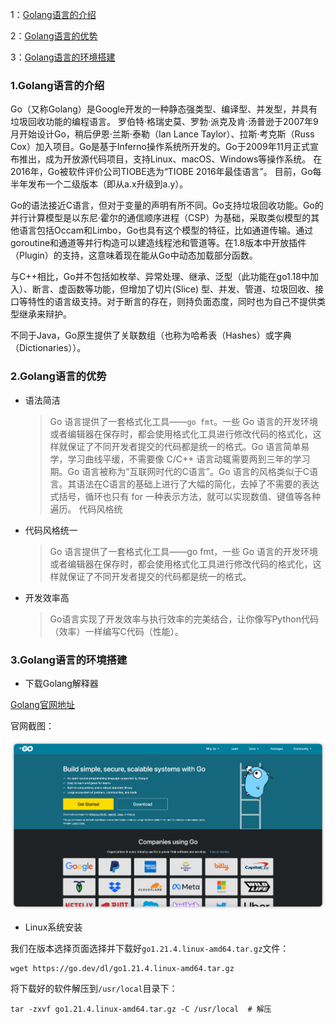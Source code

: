 1：<a href="#1">Golang语言的介绍</a>

2：<a href="#2">Golang语言的优势</a>

3：<a href="#3">Golang语言的环境搭建</a>

### <a name="1">1.Golang语言的介绍</a>

Go（又称Golang）是Google开发的一种静态强类型、编译型、并发型，并具有垃圾回收功能的编程语言。
罗伯特·格瑞史莫、罗勃·派克及肯·汤普逊于2007年9月开始设计Go，稍后伊恩·兰斯·泰勒（Ian Lance Taylor）、拉斯·考克斯（Russ
Cox）加入项目。Go是基于Inferno操作系统所开发的。Go于2009年11月正式宣布推出，成为开放源代码项目，支持Linux、macOS、Windows等操作系统。
在2016年，Go被软件评价公司TIOBE选为“TIOBE 2016年最佳语言”。 目前，Go每半年发布一个二级版本（即从a.x升级到a.y）。

Go的语法接近C语言，但对于变量的声明有所不同。Go支持垃圾回收功能。Go的并行计算模型是以东尼·霍尔的通信顺序进程（CSP）为基础，采取类似模型的其他语言包括Occam和Limbo，Go也具有这个模型的特征，比如通道传输。通过goroutine和通道等并行构造可以建造线程池和管道等。在1.8版本中开放插件（Plugin）的支持，这意味着现在能从Go中动态加载部分函数。

与C++相比，Go并不包括如枚举、异常处理、继承、泛型（此功能在go1.18中加入）、断言、虚函数等功能，但增加了切片(Slice)
型、并发、管道、垃圾回收、接口等特性的语言级支持。对于断言的存在，则持负面态度，同时也为自己不提供类型继承来辩护。

不同于Java，Go原生提供了关联数组（也称为哈希表（Hashes）或字典（Dictionaries））。

### <a name="2">2.Golang语言的优势

- 语法简洁

  > Go 语言提供了一套格式化工具——`go fmt`。一些 Go
  语言的开发环境或者编辑器在保存时，都会使用格式化工具进行修改代码的格式化，这样就保证了不同开发者提交的代码都是统一的格式。Go
  语言简单易学，学习曲线平缓，不需要像 C/C++ 语言动辄需要两到三年的学习期。Go
  语言被称为“互联网时代的C语言”。Go 语言的风格类似于C语言。其语法在C语言的基础上进行了大幅的简化，去掉了不需要的表达式括号，循环也只有
  for 一种表示方法，就可以实现数值、键值等各种遍历。
  代码风格统

- 代码风格统一

  > Go 语言提供了一套格式化工具——go fmt，一些 Go 语言的开发环境或者编辑器在保存时，都会使用格式化工具进行修改代码的格式化，这样就保证了不同开发者提交的代码都是统一的格式。

- 开发效率高

  > Go语言实现了开发效率与执行效率的完美结合，让你像写Python代码（效率）一样编写C代码（性能）。

### <a name="3">3.Golang语言的环境搭建</a>

- 下载Golang解释器

[Golang官网地址](https:golang.dev "Golang官网")

官网截图：

![img.png](img.png)

- Linux系统安装

我们在版本选择页面选择并下载好`go1.21.4.linux-amd64.tar.gz`文件：

```shell
wget https://go.dev/dl/go1.21.4.linux-amd64.tar.gz
```

将下载好的软件解压到`/usr/local`目录下：

```shell
tar -zxvf go1.21.4.linux-amd64.tar.gz -C /usr/local  # 解压
```

